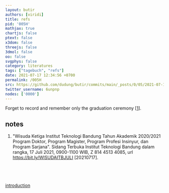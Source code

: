 ```yaml
---
layout: butir
authors: [viridi]
title: refs
pid: '005H'
mathjax: true
chartjs: false
ptext: false
x3dom: false
threejs: false
3dmol: false
oo: false
svgphys: false
category: literatures
tags: ["tagebuch", "refs"]
date: 2021-07-17 12:34:56 +0700
permalink: /005H
src: https://github.com/dudung/butir/commits/main/_posts/0/05/2021-07-17-refs.md
twitter_username: 6unpnp
nodes: ['0000']
---
```

Forget to record and remember only the graduation ceremony [[1](#r01)].

## notes
1. <a name="r01"></a>"Wisuda Ketiga Institut Teknologi Bandung Tahun Akademik 2020/2021 Program Doktor, Program Magister, Program Profesi Insinyur, dan Program Sarjana". Sidang Terbuka Institut Teknologi Bandung dalam rangka, 17 Juli 2021, 0900-1100 WIB, Z 814 4513 4085, url <https://bit.ly/WISUDAITBJULI> [20210717].


## &nbsp;
[introduction](0000)
